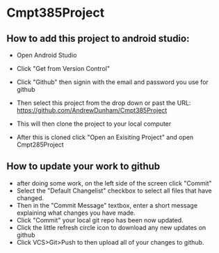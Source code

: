 # Cmpt385Project

## How to add this project to android studio:

* Open Android Studio

* Click "Get from Version Control"
* Click "Github" then signin with the email and password you use for github
* Then select this project from the drop down or past the URL: https://github.com/AndrewDunham/Cmpt385Project
* This will then clone the project to your local computer
* After this is cloned click "Open an Exisiting Project" and open Cmpt285Project

## How to update your work to github
* after doing some work, on the left side of the screen click "Commit"
* Select the "Default Changelist" checkbox to select all files that have changed.
* Then in the "Commit Message" textbox, enter a short message explaining what changes you have made.
* Click "Commit" your local git repo has been now updated.
* Click the little refresh circle icon to download any new updates on github
* Click VCS>Git>Push to then upload all of your changes to github.


